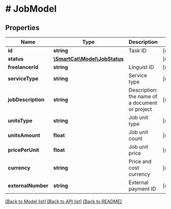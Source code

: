 # # JobModel

## Properties

Name | Type | Description | Notes
------------ | ------------- | ------------- | -------------
**id** | **string** | Task ID | [optional]
**status** | [**\SmartCat\Model\JobStatus**](JobStatus.md) |  | [optional]
**freelancerId** | **string** | Linguist ID | [optional]
**serviceType** | **string** | Service type | [optional]
**jobDescription** | **string** | Description: the name of a document or project | [optional]
**unitsType** | **string** | Job unit type | [optional]
**unitsAmount** | **float** | Job unit count | [optional]
**pricePerUnit** | **float** | Job unit price | [optional]
**currency** | **string** | Price and cost currency | [optional]
**externalNumber** | **string** | External payment ID | [optional]

[[Back to Model list]](../../README.md#models) [[Back to API list]](../../README.md#endpoints) [[Back to README]](../../README.md)
